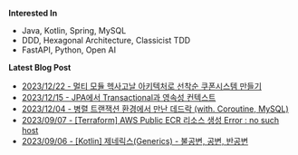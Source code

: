 
**Interested In**
- Java, Kotlin, Spring, MySQL
- DDD, Hexagonal Architecture, Classicist TDD
- FastAPI, Python, Open AI

**Latest Blog Post**

- [2023/12/22 - 멀티 모듈 헥사고날 아키텍처로 선착순 쿠폰시스템 만들기](https://waterfogsw.tistory.com/62) <br/>
- [2023/12/15 - JPA에서 Transactional과 영속성 컨텍스트](https://waterfogsw.tistory.com/61) <br/>
- [2023/12/04 - 병렬 트랜잭션 환경에서 만난 데드락 (with. Coroutine, MySQL)](https://waterfogsw.tistory.com/60) <br/>
- [2023/09/07 - [Terraform] AWS Public ECR 리소스 생성 Error : no such host](https://waterfogsw.tistory.com/57) <br/>
- [2023/09/06 - [Kotlin] 제네릭스(Generics) - 불공변, 공변, 반공변](https://waterfogsw.tistory.com/56) <br/>
